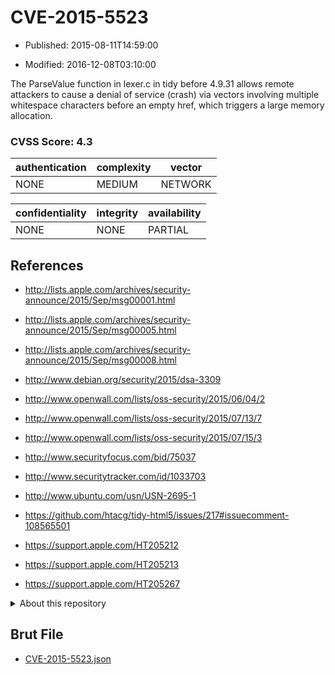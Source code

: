 # CVE-2015-5523

- Published: 2015-08-11T14:59:00

- Modified: 2016-12-08T03:10:00

The ParseValue function in lexer.c in tidy before 4.9.31 allows remote attackers to cause a denial of service (crash) via vectors involving multiple whitespace characters before an empty href, which triggers a large memory allocation.

### CVSS Score: **4.3**

| authentication | complexity | vector |
| --- | --- | --- |
| NONE | MEDIUM | NETWORK |

| confidentiality | integrity | availability |
| --- | --- | --- |
| NONE | NONE | PARTIAL |

## References

* http://lists.apple.com/archives/security-announce/2015/Sep/msg00001.html

* http://lists.apple.com/archives/security-announce/2015/Sep/msg00005.html

* http://lists.apple.com/archives/security-announce/2015/Sep/msg00008.html

* http://www.debian.org/security/2015/dsa-3309

* http://www.openwall.com/lists/oss-security/2015/06/04/2

* http://www.openwall.com/lists/oss-security/2015/07/13/7

* http://www.openwall.com/lists/oss-security/2015/07/15/3

* http://www.securityfocus.com/bid/75037

* http://www.securitytracker.com/id/1033703

* http://www.ubuntu.com/usn/USN-2695-1

* https://github.com/htacg/tidy-html5/issues/217#issuecomment-108565501

* https://support.apple.com/HT205212

* https://support.apple.com/HT205213

* https://support.apple.com/HT205267

<details>
<summary>About this repository</summary> 

  This repository is part of the project [Live Hack CVE](https://github.com/Live-Hack-CVE). Main website can be found [www.live-hack.org](https://www.live-hack.org) 
  
  Made by [Sn0wAlice](https://github.com/Sn0wAlice) for the people that care about security and need to have a feed of the latest CVEs. Hope you enjoy it, don't forget to star the repo and follow me on [Twitter](https://twitter.com/Sn0wAlice) and [Github](https://github.com/Sn0wAlice). And that is my [personnal website](https://www.alice-snow.me/)

  - [Home Page](https://github.com/Live-Hack-CVE)
  - [Framework](https://github.com/Live-Hack-CVE/cve-framework)
  - [CVE database](https://github.com/Live-Hack-CVE/full_database)
  - [Changelog](https://github.com/Live-Hack-CVE/Changelog)
</details>

## Brut File

* [CVE-2015-5523.json](https://raw.githubusercontent.com/Live-Hack-CVE/full_database/main/cves/2015/CVE-2015-5523.json)

